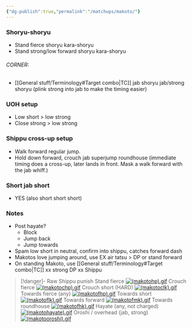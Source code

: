```yaml
---
{"dg-publish":true,"permalink":"/matchups/makoto/"}
---
```


### Shoryu-shoryu
- Stand fierce shoryu kara-shoryu
- Stand strong/low forward shoryu kara-shoryu
###### CORNER:
- [[General stuff/Terminology#Target combo\|TC]] jab shoryu jab/strong shoryu (plink strong into jab to make the timing easier)
### UOH setup
- Low short > low strong
- Close strong > low strong
### Shippu cross-up setup
- Walk forward regular jump. 
- Hold down forward, crouch jab superjump roundhouse (immediate timing does a cross-up, later lands in front. Mask a walk forward with the jab whiff.) 
### Short jab short
- YES (also short short short)
### Notes
- Post hayate?
	- Block
	- Jump back
	- Jump towards
- Spam low short in neutral, confirm into shippu, catches forward dash
- Makotos love jumping around, use EX air tatsu > DP or stand forward
- On standing Makoto, use [[General stuff/Terminology#Target combo\|TC]] xx strong DP xx Shippu

> [!danger]- Raw Shippu punish
> Stand fierce
[![(makotohp).gif](https://wiki.supercombo.gg/images/6/6a/%28makotohp%29.gif)](https://wiki.supercombo.gg/w/File:(makotohp).gif)
> Crouch fierce
[![(makotochp).gif](https://wiki.supercombo.gg/images/7/74/%28makotochp%29.gif)](https://wiki.supercombo.gg/w/File:(makotochp).gif)
> Crouch short (HARD)
[![(makotoclk).gif](https://wiki.supercombo.gg/images/6/61/%28makotoclk%29.gif)](https://wiki.supercombo.gg/w/File:(makotoclk).gif)
> Towards fierce (any)
[![(makotofhp).gif](https://wiki.supercombo.gg/images/7/7c/%28makotofhp%29.gif)](https://wiki.supercombo.gg/w/File:(makotofhp).gif)
> Towards short
[![(makotoflk).gif](https://wiki.supercombo.gg/images/0/07/%28makotoflk%29.gif)](https://wiki.supercombo.gg/w/File:(makotoflk).gif)
> Towards forward
[![(makotofmk).gif](https://wiki.supercombo.gg/images/b/b8/%28makotofmk%29.gif)](https://wiki.supercombo.gg/w/File:(makotofmk).gif)
> Towards roundhouse
[![(makotofhk).gif](https://wiki.supercombo.gg/images/d/d0/%28makotofhk%29.gif)](https://wiki.supercombo.gg/w/File:(makotofhk).gif)
> Hayate (any, not charged)
[![(makotohayate).gif](https://wiki.supercombo.gg/images/1/10/%28makotohayate%29.gif)](https://wiki.supercombo.gg/w/File:(makotohayate).gif)
> Oroshi / overhead (jab, strong)
[![(makotooroshi).gif](https://wiki.supercombo.gg/images/6/6e/%28makotooroshi%29.gif)](https://wiki.supercombo.gg/w/File:(makotooroshi).gif)